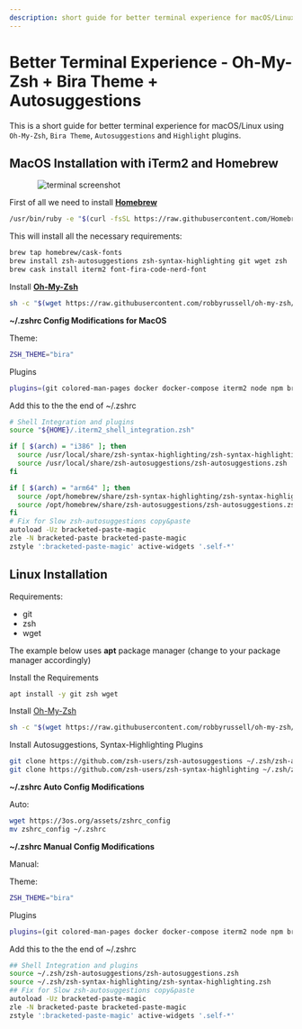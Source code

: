 ```yaml
---
description: short guide for better terminal experience for macOS/Linux using Oh-My-Zsh, Bira Theme Autosuggestions, and Highlight plugins.
---
```


# Better Terminal Experience - Oh-My-Zsh + Bira Theme + Autosuggestions

This is a short guide for better terminal experience for macOS/Linux using `Oh-My-Zsh`, `Bira Theme`, `Autosuggestions` and `Highlight` plugins.

## MacOS Installation with iTerm2 and Homebrew

<div style="width:80%; margin:0 auto">
   <img src="/assets/images/guides/better-terminal-experience/linuxTerminal.png" alt="terminal screenshot">
</div>

First of all we need to install [**Homebrew**](https://brew.sh/)

```bash
/usr/bin/ruby -e "$(curl -fsSL https://raw.githubusercontent.com/Homebrew/install/master/install)"
```

This will install all the necessary requirements:

```bash
brew tap homebrew/cask-fonts
brew install zsh-autosuggestions zsh-syntax-highlighting git wget zsh
brew cask install iterm2 font-fira-code-nerd-font
```

Install [**Oh-My-Zsh**](https://github.com/robbyrussell/oh-my-zsh)

```bash
sh -c "$(wget https://raw.githubusercontent.com/robbyrussell/oh-my-zsh/master/tools/install.sh -O -)"
```

**~/.zshrc Config Modifications for MacOS**

Theme:

```bash
ZSH_THEME="bira"
```

Plugins

```bash
plugins=(git colored-man-pages docker docker-compose iterm2 node npm brew pip colorize osx pyenv colorize adb aws)
```

Add this to the the end of ~/.zshrc

```bash
# Shell Integration and plugins
source "${HOME}/.iterm2_shell_integration.zsh"

if [ $(arch) = "i386" ]; then
  source /usr/local/share/zsh-syntax-highlighting/zsh-syntax-highlighting.zsh
  source /usr/local/share/zsh-autosuggestions/zsh-autosuggestions.zsh
fi

if [ $(arch) = "arm64" ]; then
  source /opt/homebrew/share/zsh-syntax-highlighting/zsh-syntax-highlighting.zsh
  source /opt/homebrew/share/zsh-autosuggestions/zsh-autosuggestions.zsh
fi
# Fix for Slow zsh-autosuggestions copy&paste
autoload -Uz bracketed-paste-magic
zle -N bracketed-paste bracketed-paste-magic
zstyle ':bracketed-paste-magic' active-widgets '.self-*'
```

## Linux Installation

Requirements:

-   git
-   zsh
-   wget

The example below uses **apt** package manager (change to your package manager accordingly)

Install the Requirements

```bash
apt install -y git zsh wget
```

Install [Oh-My-Zsh](https://github.com/robbyrussell/oh-my-zsh)

```bash
sh -c "$(wget https://raw.githubusercontent.com/robbyrussell/oh-my-zsh/master/tools/install.sh -O -)"
```

Install Autosuggestions, Syntax-Highlighting Plugins

```bash
git clone https://github.com/zsh-users/zsh-autosuggestions ~/.zsh/zsh-autosuggestions
git clone https://github.com/zsh-users/zsh-syntax-highlighting ~/.zsh/zsh-syntax-highlighting
```

**~/.zshrc Auto Config Modifications**

Auto:

```bash
wget https://3os.org/assets/zshrc_config
mv zshrc_config ~/.zshrc
```

**~/.zshrc Manual Config Modifications**



Manual:

Theme:

```bash
ZSH_THEME="bira"
```

Plugins

```bash
plugins=(git colored-man-pages docker docker-compose iterm2 node npm brew pip colorize osx pyenv colorize adb aws)
```

Add this to the the end of ~/.zshrc

```bash
## Shell Integration and plugins
source ~/.zsh/zsh-autosuggestions/zsh-autosuggestions.zsh
source ~/.zsh/zsh-syntax-highlighting/zsh-syntax-highlighting.zsh
## Fix for Slow zsh-autosuggestions copy&paste
autoload -Uz bracketed-paste-magic
zle -N bracketed-paste bracketed-paste-magic
zstyle ':bracketed-paste-magic' active-widgets '.self-*'
```
